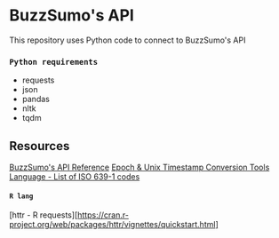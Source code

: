 # BuzzSumo's API
This repository uses Python code to connect to BuzzSumo's API


### `Python requirements`

- requests
- json
- pandas
- nltk
- tqdm


## Resources

[BuzzSumo's API Reference](https://developers.buzzsumo.com/reference)
[Epoch & Unix Timestamp Conversion Tools](https://www.epochconverter.com/)
[Language - List of ISO 639-1 codes](https://en.wikipedia.org/wiki/List_of_ISO_639-1_codes)

#### `R lang`
[httr - R requests][https://cran.r-project.org/web/packages/httr/vignettes/quickstart.html]

